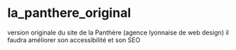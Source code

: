 # la_panthere_original
version originale du site de la Panthère 
(agence lyonnaise de web design)
il faudra améliorer son accessibilité et son SEO